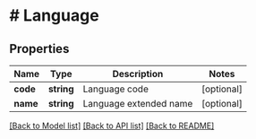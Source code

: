 # # Language

## Properties

Name | Type | Description | Notes
------------ | ------------- | ------------- | -------------
**code** | **string** | Language code | [optional]
**name** | **string** | Language extended name | [optional]

[[Back to Model list]](../../README.md#models) [[Back to API list]](../../README.md#endpoints) [[Back to README]](../../README.md)

